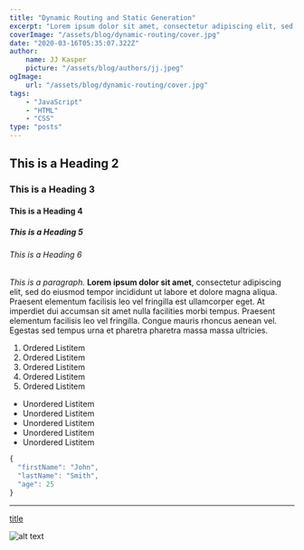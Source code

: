 ```yaml
---
title: "Dynamic Routing and Static Generation"
excerpt: "Lorem ipsum dolor sit amet, consectetur adipiscing elit, sed do eiusmod tempor incididunt ut labore et dolore magna aliqua. Praesent elementum facilisis leo vel fringilla est ullamcorper eget. At imperdiet dui accumsan sit amet nulla facilities morbi tempus."
coverImage: "/assets/blog/dynamic-routing/cover.jpg"
date: "2020-03-16T05:35:07.322Z"
author:
    name: JJ Kasper
    picture: "/assets/blog/authors/jj.jpeg"
ogImage:
    url: "/assets/blog/dynamic-routing/cover.jpg"
tags:
    - "JavaScript"
    - "HTML"
    - "CSS"
type: "posts"
---
```


## This is a Heading 2

### This is a Heading 3

#### This is a Heading 4

##### This is a Heading 5

###### This is a Heading 6

_This is a paragraph._ **Lorem ipsum dolor sit amet**, consectetur adipiscing elit, sed do eiusmod tempor incididunt ut labore et dolore magna aliqua. Praesent elementum facilisis leo vel fringilla est ullamcorper eget. At imperdiet dui accumsan sit amet nulla facilities morbi tempus. Praesent elementum facilisis leo vel fringilla. Congue mauris rhoncus aenean vel. Egestas sed tempus urna et pharetra pharetra massa massa ultricies.

1. Ordered Listitem
2. Ordered Listitem
3. Ordered Listitem
4. Ordered Listitem
5. Ordered Listitem

-   Unordered Listitem
-   Unordered Listitem
-   Unordered Listitem
-   Unordered Listitem
-   Unordered Listitem

```JavaScript
{
  "firstName": "John",
  "lastName": "Smith",
  "age": 25
}
```

---

[title](https://www.example.com)

![alt text](/assets/blog/preview/cover.jpg)
